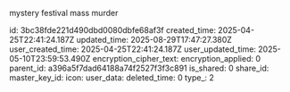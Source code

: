 mystery festival mass murder

id: 3bc38fde221d490dbd0080dbfe68af3f
created_time: 2025-04-25T22:41:24.187Z
updated_time: 2025-08-29T17:47:27.380Z
user_created_time: 2025-04-25T22:41:24.187Z
user_updated_time: 2025-05-10T23:59:53.490Z
encryption_cipher_text: 
encryption_applied: 0
parent_id: a396a5f7dad64188a74f2527f3f3c891
is_shared: 0
share_id: 
master_key_id: 
icon: 
user_data: 
deleted_time: 0
type_: 2